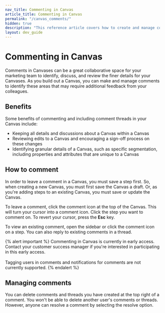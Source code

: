 ```yaml
---
nav_title: Commenting in Canvas
article_title: Commenting in Canvas
permalink: "/canvas_comments/"
hidden: true
description: "This reference article covers how to create and manage comments in your Canvases."
layout: dev_guide
---
```


# Commenting in Canvas

Comments in Canvases can be a great collaborative space for your marketing team to identify, discuss, and review the finer details for your Canvases. As you build out a Canvas, you can make and manage comments to identify these areas that may require additional feedback from your colleagues.

## Benefits

Some benefits of commenting and including comment threads in your Canvas include:
- Keeping all details and discussions about a Canvas within a Canvas
- Reviewing edits to a Canvas and encouraging a sign-off process on these changes
- Identifying granular details of a Canvas, such as specific segmentation, including properties and attributes that are unique to a Canvas

## How to comment

In order to leave a comment in a Canvas, you must save a step first. So, when creating a new Canvas, you must first save the Canvas a draft. Or, as you're adding steps to an existing Canvas, you must save or update the Canvas.

To leave a comment, click the comment icon at the top of the Canvas. This will turn your cursor into a comment icon. Click the step you want to comment on. To revert your cursor, press the **Esc** key.

To view an existing comment, open the sidebar or click the comment icon on a step. You can also reply to existing comments in a thread. 

{% alert important %}
Commenting in Canvas is currently in early access. Contact your customer success manager if you're interested in participating in this early access. <br><br>Tagging users in comments and notifications for comments are not currently supported.
{% endalert %}

## Managing comments

You can delete comments and threads you have created at the top right of a comment. You won't be able to delete another user's comments or threads. However, anyone can resolve a comment by selecting the resolve option.
